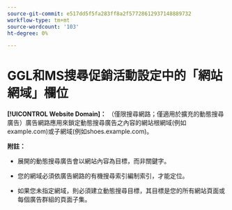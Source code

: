 ```yaml
---
source-git-commit: e517dd5f5fa283ff8a2f57728612937148889732
workflow-type: tm+mt
source-wordcount: '103'
ht-degree: 0%

---
```

# GGL和MS搜尋促銷活動設定中的「網站網域」欄位

**[!UICONTROL Website Domain]：** （僅限搜尋網路；僅適用於擴充的動態搜尋廣告）廣告網路應用來鎖定動態搜尋廣告之內容的網站根網域(例如example.com)或子網域(例如shoes.example.com)。

**附註：**

* 展開的動態搜尋廣告會以網站內容為目標，而非關鍵字。

* 您的網域必須依廣告網路的有機搜尋索引編制索引，才能定位。

* 如果您未指定網域，則必須建立動態搜尋目標，其目標是您的所有網站頁面或每個廣告群組的頁面子集。
